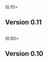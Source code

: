 (0.11)=
## Version 0.11

```{include} /release-notes/0.11.0.md
```

(0.10)=
## Version 0.10

```{include} /release-notes/0.10.9.md
```

```{include} /release-notes/0.10.8.md
```

```{include} /release-notes/0.10.7.md
```

```{include} /release-notes/0.10.6.md
```

```{include} /release-notes/0.10.5.md
```

```{include} /release-notes/0.10.4.md
```

```{include} /release-notes/0.10.3.md
```

```{include} /release-notes/0.10.2.md
```

```{include} /release-notes/0.10.1.md
```

```{include} /release-notes/0.10.0.md
```
